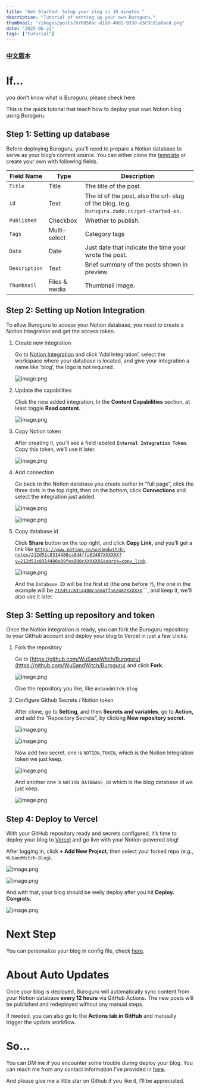 ```yaml
---
title: "Get Started: Setup your blog in 10 minutes "
description: "Tutorial of setting up your own Buroguru."
thumbnail: "/images/posts/b76856ac-d1a8-40d2-933d-e3c9c81a0aed.png"
date: "2025-06-22"
tags: ["tutorial"]
---
```


### [中文版本](https://buroguru.zudo.cc/posts/get-started-zh)


# If…


you don’t know what is Buroguru, please check here.


This is the quick tutorial that teach how to deploy your own Notion blog using Buroguru.


## Step 1: Setting up database


Before deploying Buroguru, you'll need to prepare a Notion database to serve as your blog’s content source. You can either clone the [template](/21ad51c831448068b621f3b5def5dd2d) or create your own with following fields.


| Field Name    | Type          | Description                                                                                 |
| ------------- | ------------- | ------------------------------------------------------------------------------------------- |
| `Title`       | Title         | The title of the post.                                                                      |
| `id`          | Text          | The id of the post, also the url-slug of the blog. (e.g. `buruguru.zudo.cc/get-started-en`. |
| `Published`   | Checkbox      | Whether to publish.                                                                         |
| `Tags`        | Multi-select  | Category tags                                                                               |
| `Date`        | Date          | Just date that indicate the time your wrote the post.                                       |
| `Description` | Text          | Brief summary of the posts shown in preview.                                                |
| `Thumbnail`   | Files & media | Thumbnail image.                                                                            |


## Step 2: Setting up Notion Integration


To allow Buroguru to access your Notion database, you need to create a Notion Integration and get the access token.

1. Create new integration

	Go to [Notion Integration](https://www.notion.so/profile/integrations) and click ‘Add Integration’, select the workspace where your database is located, and give your integration a name like ‘blog’, the logo is not required.


	![image.png](/images/posts/fb808f57-34c0-44b7-8ad6-ca75f8826ac5.png)

2. Update the capabilities

	Click the new added integration, In the **Content Capabilities** section, at least toggle **Read content.**


	![image.png](/images/posts/2541e1fa-2ec5-4435-b8e6-c586fa67a783.png)

3. Copy Notion token

	After creating it, you’ll see a field labeled **`Internal Integration Token`**. Copy this token, we’ll use it later.


	![image.png](/images/posts/fb7c5195-a535-4eb0-85df-e1093ead641f.png)

4. Add connection

	Go back to the Notion database you create earlier in “full page”, click the three dots in the top right, then on the bottom, click **Connections** and select the integration just added.


	![image.png](/images/posts/d85521e0-4881-4d01-b5b3-718b1ecad284.png)


	![image.png](/images/posts/72d3acc2-f0df-4e07-9220-59dae4687b0c.png)

5. Copy database id

	Click **Share** button on the top right, and click **Copy Link,** and you’ll get a link like [`https://www.notion.so/wusandwitch-notes/212d51c8314480ca8d4ffa62487XXXXXX?v=212d51c8314480a89fea000cXXXXXX&source=copy_link`](https://www.notion.so/wusandwitch-notes/212d51c8314480ca8d4ffa624873e734?v=212d51c8314480a89fea000c43f4e73f) .


	![image.png](/images/posts/58a34f2e-4389-4cb8-9517-8983c1bba3c7.png)


	And the `Database ID` will be the first id (the one before `?`), the one in the example will be  [`212d51c8314480ca8d4ffa62487XXXXXX`](https://www.notion.so/wusandwitch-notes/212d51c8314480ca8d4ffa624873e734?v=212d51c8314480a89fea000c43f4e73f)```, and keep it, we'll also use it later.


## Step 3: Setting up repository and token


Once the Notion integration is ready, you can fork the Buroguru repository to your GitHub account and deploy your blog to Vercel in just a few clicks.

1. Fork the repository

	Go to [https://github.com/WuSandWitch/Buroguru](https://github.com/WuSandWitch/Buroguru) and click **Fork.**


	![image.png](/images/posts/331d7519-34b2-4626-9981-35d172d9f67b.png)


	Give the repository you like, like `WuSandWitch-Blog`

2. Configure Github Secrets /  Notion token

	After clone, go to **Setting**, and then **Secrets and variables**, go to **Action,** and add the “Repository Secrets”, by clicking **New repository secret.**


	![image.png](/images/posts/ae2571ce-e4d7-4022-9b1c-e0d4678bbbb2.png)


	![image.png](/images/posts/3d31ea01-bde4-434e-b697-9055ab6720bf.png)


	Now add two secret, one is `NOTION_TOKEN`, which is the Notion Integration token we just keep.


	![image.png](/images/posts/132eff4f-64f4-49bf-8646-2cfb67cce43e.png)


	And another one is `NOTION_DATABASE_ID` which is the blog database id we just keep.


	![image.png](/images/posts/ab66f79a-4ea4-4a5c-a853-ac21eaa98b80.png)


## Step 4: Deploy to Vercel


With your GitHub repository ready and secrets configured, it’s time to deploy your blog to [Vercel](https://vercel.com/) and go live with your Notion-powered blog!


After logging in, click **+ Add New Project**, then select your forked repo (e.g., `WuSandWitch-Blog`).


![image.png](/images/posts/e84a9f30-d41a-4c5e-a03f-721eff5d45c0.png)


![image.png](/images/posts/331796be-5bc0-4741-86df-eae143f4f660.png)


And with that, your blog should be welly deploy after you hit **Deploy. Congrats.**


![image.png](/images/posts/8298e6f1-7833-4cc4-ac4a-f679a7e4189a.png)


# Next Step


You can personalize your blog in config file, check [here](https://buroguru.zudo.cc/posts/config-guide-en).


# About Auto Updates


Once your blog is deployed, Buroguru will automatically sync content from your Notion database **every 12 hours** via GitHub Actions. The new posts will be published and redeployed without any manual steps.


If needed, you can also go to the **Actions tab in GitHub** and manually trigger the update workflow.


# So…


You can DM me if you encounter some trouble during deploy your blog. You can reach me from any contact information I’ve provided in [here](https://wusandwitch.zudo.cc/).


And please give me a little star on Github if you like it, I’ll be appreciated.

